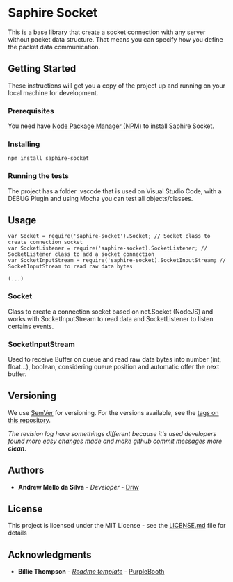 # Saphire Socket

This is a base library that create a socket connection with any server without packet data structure.
That means you can specify how you define the packet data communication.

## Getting Started

These instructions will get you a copy of the project up and running on your local machine for development.

### Prerequisites

You need have [Node Package Manager (NPM)](https://www.npmjs.com/) to install Saphire Socket.

### Installing

``
npm install saphire-socket
``

### Running the tests

The project has a folder .vscode that is used on Visual Studio Code, with a DEBUG Plugin and using Mocha you can test all objects/classes.

## Usage

```
var Socket = require('saphire-socket').Socket; // Socket class to create connection socket
var SocketListener = require('saphire-socket).SocketListener; // SocketListener class to add a socket connection
var SocketInputStream = require('saphire-socket).SocketInputStream; // SocketInputStream to read raw data bytes

(...)
```

### Socket

Class to create a connection socket based on net.Socket (NodeJS) and works with SocketInputStream to read data and SocketListener to listen certains events.

### SocketInputStream

Used to receive Buffer on queue and read raw data bytes into number (int, float...), boolean, considering queue position and automatic offer the next buffer.

## Versioning

We use [SemVer](http://semver.org/) for versioning. For the versions available, see the [tags on this repository](https://github.com/diverproject/diamond-lang/tags).

*The revision log have somethings different because it's used developers found more easy changes made and make github commit messages more **clean***.

## Authors

* **Andrew Mello da Silva** - *Developer* - [Driw](https://github.com/Driw)

## License

This project is licensed under the MIT License - see the [LICENSE.md](LICENSE.md) file for details

## Acknowledgments

* **Billie Thompson** - *[Readme template](https://gist.github.com/PurpleBooth/109311bb0361f32d87a2)* - [PurpleBooth](https://github.com/PurpleBooth)